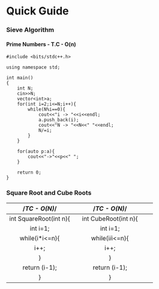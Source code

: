 # Quick Guide


### Sieve Algorithm 
#### Prime Numbers - T.C - O(n)
```
#include <bits/stdc++.h>

using namespace std;

int main()
{
    int N;
    cin>>N;
    vector<int>a;
    for(int i=2;i<=N;i++){
        while(N%i==0){
            cout<<"i -> "<<i<<endl;
            a.push_back(i);
            cout<<"N -> "<<N<<" "<<endl;
            N/=i;
        }
    }
    
    for(auto p:a){
        cout<<"->"<<p<<" ";
    }

    return 0;
}
```

### Square Root and Cube Roots 

|      /*TC - O(N)*/     	|   	|     /*TC - O(N)*/    	|   	|   	|
|:----------------------:	|---	|:--------------------:	|---	|---	|
| int SquareRoot(int n){ 	|   	| int CubeRoot(int n){ 	|   	|   	|
| int i=1;               	|   	| int i=1;             	|   	|   	|
| while(i*i<=n){         	|   	| while(i*i*i<=n){     	|   	|   	|
| i++;                   	|   	| i++;                 	|   	|   	|
| }                      	|   	| }                    	|   	|   	|
| return (i-1);          	|   	| return (i-1);        	|   	|   	|
| }                      	|   	| }                    	|   	|   	|
